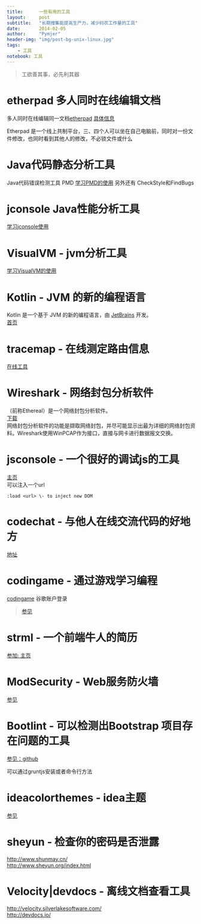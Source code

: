 ```yaml
---
title:      一些有用的工具
layout:     post
subtitle:   "长期搜集能提高生产力，减少码农工作量的工具"
date:       2014-02-05
author:     "Pymjer"
header-img: "img/post-bg-unix-linux.jpg"
tags:
    - 工具
notebook: 工具
---
```


> 工欲善其事，必先利其器

etherpad 多人同时在线编辑文档
================
多人同时在线编辑同一文档[etherpad](https://etherpad.net/) [具体信息](http://www.oschina.net/p/etherpad?from=rss)

Etherpad 是一个线上共制平台，三、四个人可以坐在自己电脑前，同时对一份文件修改，也同时看到其他人的修改，不必锁文件或什么

Java代码静态分析工具
================
Java代码错误检测工具 PMD [学习PMD的使用](http://blog.csdn.net/sadamdiyi/article/details/6073694)
另外还有 CheckStyle和FindBugs

jconsole Java性能分析工具 
===============
[学习jconsole使用](http://jiajun.iteye.com/blog/810150)
  
VisualVM - jvm分析工具
===============
[学习VisualVM的使用](https://visualvm.java.net/zh_CN/gettingstarted.html?Java_VisualVM)

Kotlin - JVM 的新的编程语言
===============
Kotlin 是一个基于 JVM 的新的编程语言，由 [JetBrains](http://baike.baidu.com/view/1980886.htm) 开发。  
[首页](http://kotlinlang.org/)

tracemap - 在线测定路由信息  
==============
[在线工具](http://www.linkwan.com/gb/broadmeter/tracemap/traceroute.asp)

Wireshark - 网络封包分析软件
===============
（前称Ethereal）是一个网络封包分析软件。  
[下载](https://www.wireshark.org/download.html)  
网络封包分析软件的功能是撷取网络封包，并尽可能显示出最为详细的网络封包资料。Wireshark使用WinPCAP作为接口，直接与网卡进行数据报文交换。

jsconsole - 一个很好的调试js的工具  
===============
[主页](http://jsconsole.com/)  
可以注入一个url   
    
    :load <url> \- to inject new DOM

codechat - 与他人在线交流代码的好地方  
===============
[地址](http://codechat.net/)

codingame - 通过游戏学习编程
==============
[codingame](https://www.codingame.com/start) 谷歌账户登录

> [参见](http://blog.jobbole.com/92553/)

strml - 一个前端牛人的简历
================
[参加: 主页](http://strml.net/)

ModSecurity - Web服务防火墙
===============
[参见](http://netsecurity.51cto.com/art/201004/195250.htm)

Bootlint - 可以检测出Bootstrap 项目存在问题的工具
================
[参见：github](https://github.com/twbs/bootlint)

可以通过gruntjs安装或者命令行方法

ideacolorthemes - idea主题
============
[参见](http://www.ideacolorthemes.org/)

sheyun - 检查你的密码是否泄露
================
http://www.shunmay.cn/  
http://www.sheyun.org/index.html  

Velocity|devdocs - 离线文档查看工具
===============
http://velocity.silverlakesoftware.com/  
http://devdocs.io/
